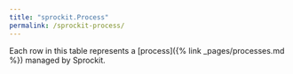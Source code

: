 ```yaml
---
title: "sprockit.Process"
permalink: /sprockit-process/
---
```


Each row in this table represents a [process]({% link _pages/processes.md %}) managed by Sprockit.
